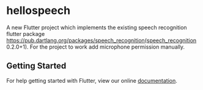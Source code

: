 # hellospeech

A new Flutter project which implements the existing speech recognition flutter package https://pub.dartlang.org/packages/speech_recognition(speech_recognition 0.2.0+1).
For the project to work add microphone permission manually.

## Getting Started

For help getting started with Flutter, view our online
[documentation](https://flutter.io/).

